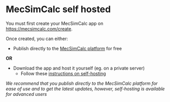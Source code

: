 # MecSimCalc self hosted

You must first create your MecSimCalc app on https://mecsimcalc.com/create.

Once created, you can either:

- Publish directly to the [MecSimCalc platform](https://mecsimcalc.com/explore) for free

**OR**

- Download the app and host it yourself (eg. on a private server)
  - Follow these [instructions on self-hosting](https://docs.mecsimcalc.com/Self-Hosting-Apps/Overview)

_We recommend that you publish directly to the MecSimCalc platform for ease of use and to get the latest updates, however, self-hosting is available for advanced users_
